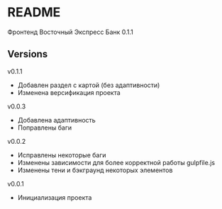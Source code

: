 # README #

Фронтенд Восточный Экспресс Банк 0.1.1

## Versions ##

v0.1.1
- Добавлен раздел с картой (без адаптивности)
- Изменена версификация проекта

v0.0.3
- Добавлена адаптивность
- Поправлены баги

v0.0.2

- Исправлены некоторые баги
- Изменены зависимости для более корректной работы gulpfile.js
- Изменены тени и бэкграунд некоторых элементов

v0.0.1

- Инициализация проекта